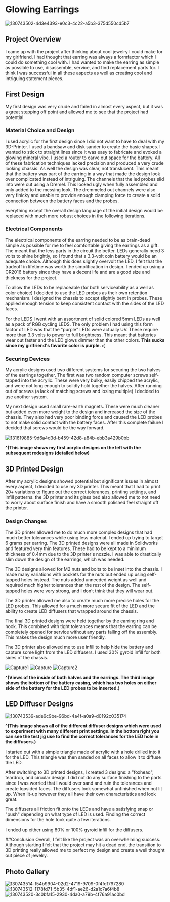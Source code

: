 
# Glowing Earrings    

![130743502-4d3e4393-e0c3-4c22-a5b3-375d550cd5b7](https://user-images.githubusercontent.com/72219191/133019025-9370bce6-2b1d-479c-8323-1afc08ca9c91.jpg)

## Project Overview

I came up with the project after thinking about cool jewelry I could make for my girlfriend. I had thought that earring was always a formfactor which I could do something cool with. I had wanted to make the earring as simple as possible to use, disassemble, service, and find replacement parts for. I think I was successful in all these aspects as well as creating cool and intriguing statement pieces. 

## First Design 

My first design was very crude and failed in almost every aspect, but it was a great stepping off point and allowed me to see that the project had potential. 

### Material Choice and Design 

I used acrylic for the first design since I did not want to have to deal with my 3D-Printer. I used a bandsaw and disk sander to create the basic shapes. I wanted to stick to straight lines since it was easy to fabricate and evoked a glowing mineral vibe. I used a router to carve out space for the battery. All of these fabrication techniques lacked precision and produced a very crude looking chassis. As well the design was clear, not translucent. This meant that the battery was part of the earring in a way that made the design look over complicated instead of intriguing. The channels that the led probes slid into were cut using a Dremel. This looked ugly when fully assembled and only added to the messing look. The dremmeled out channels were also very finicky and unable to provide enough clamping force to create a solid connection between the battery faces and the probes. 

everything except the overall design language of the initial design would be replaced with much more robust choices in the following iterations. 

### Electrical Components 

The electrical components of the earring needed to be as brain-dead simple as possible for me to feel comfortable giving the earrings as a gift. The meant that the less parts in the circuit the better. LEDs generally need 3 volts to shine brightly, so I found that a 3.3-volt coin battery would be an adequate choice. Although this does slightly overvolt the LED, I felt that the tradeoff in lifetime was worth the simplification in design. I ended up using a CR2016 battery since they have a decent life and are a good size and thickness for the project. 

To allow the LEDs to be replaceable (for both serviceability as a well as color choice) I decided to use the LED probes as their own retention mechanism. I designed the chassis to accept slightly bent in probes. These applied enough tension to keep consistent contact with the sides of the LED faces.

For the LEDS I went with an assortment of solid colored 5mm LEDs as well as a pack of RGB cycling LEDS. The only problem I had using this form factor of LED was that the "purple" LEDs were actually UV. These require  more than 3.3 volts to power to full brightness. This meant that batteries wear out faster and the LED glows dimmer than the other colors. **This sucks since my girlfriend's favorite color is purple. :(** 
### Securing Devices 

My acrylic designs used two different systems for securing the two halves of the earrings together. The first was two random computer screws self-tapped into the acrylic. These were very bulky, easily chipped the acrylic, and were not long enough to solidly hold together the halves. After running out of screws (a lack of matching screws and losing multiple) I decided to use another system. 

My next design used small rare-earth magnets. These were much cleaner but added even more weight to the design and increased the size of the chassis. They also had very poor binding force and caused the LED probes to not make solid contact with the battery faces. After this complete failure I decided that screws would be the way forward. 

![131619885-9d6a4d3d-b459-42d8-a84b-ebb3a429b0bb](https://user-images.githubusercontent.com/72219191/133016695-ca8907c2-7d0d-4335-8f47-27643d0a409b.jpg)

**^(This image shows my first acrylic designs on the left with the subsequent redesigns (detailed below)**

## 3D Printed Design 
  
After my acrylic designs showed potential but significant issues in almost every aspect, I decided to use my 3D printer. This meant that I had to print 20+ variations to figure out the correct tolerances, printing settings, and infill patterns. the 3D printer and its glass bed also allowed me to not need to worry about surface finish and have a smooth polished feel straight off the printer. 

### Design Changes

The 3D printer allowed me to do much more complex designs that had much better tolerances while using less material. I ended up trying to target 6 grams per earring. The 3D printed designs were all made in Solidworks and featured very thin features. These had to be kept to a minimum thickness of 0.4mm due to the 3D printer's nozzle. I was able to drastically slim down the design of the earrings, which was needed. 

The 3D designs allowed for M2 nuts and bolts to be inset into the chassis. I made many variations with pockets for the nuts but ended up using self-tapped holes instead. The nuts added unneeded weight as well and required much higher tolerances than the rest of the design. The self-tapped holes were very strong, and I don’t think that they will wear out.

The 3D printer allowed me also to create much more precise holes for the LED probes. This allowed for a much more secure fit of the LED and the ability to create LED diffusers that wrapped around the chassis. 

The final 3D printed designs were held together by the earring ring and hook. This combined with tight tolerances means that the earring can be completely opened for service without any parts falling off the assembly. This makes the design much more user friendly. 

The 3D printer also allowed me to use infill to help hide the battery and capture some light from the LED diffusers. I used 30% gyroid infill for both sides of the chassis.

![Capture1](https://user-images.githubusercontent.com/72219191/133000500-8461e324-5bf4-4049-aca6-04bbe6bb0fe2.PNG)
![Capture](https://user-images.githubusercontent.com/72219191/133000495-bba98bd0-55fc-4320-81e6-3f03e4172cb9.PNG)
![Capture2](https://user-images.githubusercontent.com/72219191/133000464-656ec75f-c3f1-4da4-9e45-4ab98a78e1ca.PNG)

**^(Views of the inside of both halves and the earrings. The third image shows the bottom of the battery casing, which has two holes on either side of the battery for the LED probes to be inserted.)**

## LED Diffuser Designs 

![130743539-ade6c9be-96bd-4a4f-a0a9-d0192c035174](https://user-images.githubusercontent.com/72219191/133017091-49b03cac-d39d-4ee1-9199-a2219fb06b9d.jpg)

**^(This image shows all of the different diffuser designs which were used to experiment with many different print settings. In the bottom right you can see the test jig use to find the correct tolerances for the LED hole in the diffusers.)**

I started out with a simple triangle made of acrylic with a hole drilled into it for the LED. This triangle was then sanded on all faces to allow it to diffuse the LED.

After switching to 3D printed designs, I created 3 designs: a "foxhead", teardrop, and circular design. I did not do any surface finishing to the parts since I was worried that I would over sand and ruin the tolerances and create lopsided faces. The diffusers look somewhat unfinished when not lit up. When lit-up however they all have their own characteristics and look great.

The diffusers all friction fit onto the LEDs and have a satisfying snap or "push" depending on what type of LED is used. Finding the correct dimensions for the hole took quite a few iterations. 

I ended up either using 80% or 100% gyroid infill for the diffusers. 

##Conclusion
Overall, I felt like the project was an overwhelming success. Although starting I felt that the project may hit a dead end, the transition to 3D printing really allowed me to perfect my design and create a well thought out piece of jewelry. 


## Photo Gallery


![130743514-f54b9904-02d2-4719-9709-0f4fdf797280](https://user-images.githubusercontent.com/72219191/131620201-bb4ef7cc-a2a7-4741-91a1-d8d4bc569340.jpg)
![130743512-1178fd71-5b35-4df1-ae26-d2a1c7a6f4b8](https://user-images.githubusercontent.com/72219191/131619879-424537a5-5d60-4b0d-91ac-00bb52923c2d.jpg)
![130743520-3c0bfa15-2930-4da0-a79b-4f76a91ac0bd](https://user-images.githubusercontent.com/72219191/131619889-cc9aec52-554c-4503-8f80-65afdc7a4eff.jpg)



